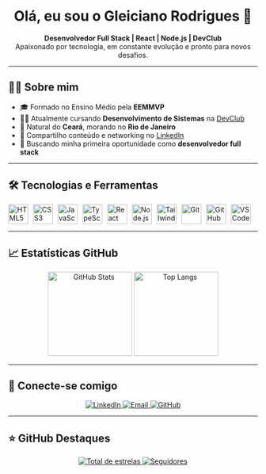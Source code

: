 <h1 align="center">Olá, eu sou o Gleiciano Rodrigues 👋</h1>

<p align="center">
  <strong>Desenvolvedor Full Stack | React | Node.js | DevClub</strong><br>
  Apaixonado por tecnologia, em constante evolução e pronto para novos desafios.
</p>

---

## 🧑‍💻 Sobre mim

- 🎓 Formado no Ensino Médio pela **EEMMVP**
- 👨‍💻 Atualmente cursando **Desenvolvimento de Sistemas** na [DevClub](https://www.devclub.com.br/)
- 📍 Natural do **Ceará**, morando no **Rio de Janeiro**
- 💬 Compartilho conteúdo e networking no [LinkedIn](https://linkedin.com/in/gleiciano-rodrigues35)
- 🚀 Buscando minha primeira oportunidade como **desenvolvedor full stack**

---

## 🛠️ Tecnologias e Ferramentas

<div style="display: flex; flex-wrap: wrap; gap: 10px;">

<img alt="HTML5" title="HTML5" width="40" src="https://cdn.jsdelivr.net/gh/devicons/devicon/icons/html5/html5-original.svg"/>
<img alt="CSS3" title="CSS3" width="40" src="https://cdn.jsdelivr.net/gh/devicons/devicon/icons/css3/css3-original.svg"/>
<img alt="JavaScript" title="JavaScript" width="40" src="https://cdn.jsdelivr.net/gh/devicons/devicon/icons/javascript/javascript-original.svg"/>
<img alt="TypeScript" title="TypeScript" width="40" src="https://cdn.jsdelivr.net/gh/devicons/devicon/icons/typescript/typescript-original.svg"/>
<img alt="React" title="React" width="40" src="https://cdn.jsdelivr.net/gh/devicons/devicon/icons/react/react-original.svg"/>
<img alt="Node.js" title="Node.js" width="40" src="https://cdn.jsdelivr.net/gh/devicons/devicon/icons/nodejs/nodejs-original.svg"/>
<img alt="TailwindCSS" title="TailwindCSS" width="40" src="https://cdn.jsdelivr.net/gh/devicons/devicon/icons/tailwindcss/tailwindcss-plain.svg"/>
<img alt="Git" title="Git" width="40" src="https://cdn.jsdelivr.net/gh/devicons/devicon/icons/git/git-original.svg"/>
<img alt="GitHub" title="GitHub" width="40" src="https://cdn.jsdelivr.net/gh/devicons/devicon/icons/github/github-original.svg"/>
<img alt="VSCode" title="VSCode" width="40" src="https://cdn.jsdelivr.net/gh/devicons/devicon/icons/vscode/vscode-original.svg"/>

</div>

---

## 📈 Estatísticas GitHub

<div align="center">

<img height="170em" src="https://github-readme-stats.vercel.app/api?username=Gleiciano-silva&show_icons=true&theme=tokyonight&include_all_commits=true&locale=pt-br" alt="GitHub Stats"/>

<img height="170em" src="https://github-readme-stats.vercel.app/api/top-langs/?username=gleiciano-silva&layout=compact&langs_count=8&theme=tokyonight&custom_title=Linguagens+Mais+Usadas" alt="Top Langs"/>

</div>

---

## 📣 Conecte-se comigo

<p align="center">
  <a href="https://linkedin.com/in/gleiciano-rodrigues35" target="_blank">
    <img alt="LinkedIn" src="https://img.shields.io/badge/LinkedIn-blue?style=for-the-badge&logo=linkedin&logoColor=white">
  </a>
  <a href="mailto:seuemail@email.com">
    <img alt="Email" src="https://img.shields.io/badge/Email-red?style=for-the-badge&logo=gmail&logoColor=white">
  </a>
  <a href="https://github.com/Gleiciano-silva">
    <img alt="GitHub" src="https://img.shields.io/badge/GitHub-000?style=for-the-badge&logo=github&logoColor=white">
  </a>
</p>

---

## ⭐ GitHub Destaques

<p align="center">
  <a href="https://github.com/Gleiciano-silva?tab=repositories&sort=stargazers">
    <img 
        alt="Total de estrelas"
        src="https://custom-icon-badges.demolab.com/github/stars/Gleiciano-silva?color=55960c&style=for-the-badge&labelColor=488207&logo=star&label=Estrelas"
    />
  </a>
  <a href="https://github.com/Gleiciano-silva?tab=followers">
    <img 
        alt="Seguidores"
        src="https://custom-icon-badges.demolab.com/github/followers/Gleiciano-silva?color=236ad3&labelColor=1155ba&style=for-the-badge&logo=github&label=Seguidores&logoColor=white"
    />
  </a>
</p>
